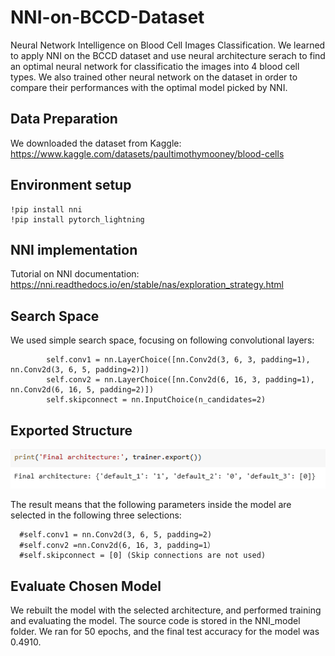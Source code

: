 # NNI-on-BCCD-Dataset
Neural Network Intelligence on Blood Cell Images Classification.
We learned to apply NNI on the BCCD dataset and use neural architecture serach to find an optimal neural network for classificatio the images into 4 blood cell types.
We also trained other neural network on the dataset in order to compare their performances with the optimal model picked by NNI.

## Data Preparation
We downloaded the dataset from Kaggle: https://www.kaggle.com/datasets/paultimothymooney/blood-cells

## Environment setup
```
!pip install nni
!pip install pytorch_lightning
```

## NNI implementation
Tutorial on NNI documentation: https://nni.readthedocs.io/en/stable/nas/exploration_strategy.html

## Search Space
We used simple search space, focusing on following convolutional layers:
```
        self.conv1 = nn.LayerChoice([nn.Conv2d(3, 6, 3, padding=1), nn.Conv2d(3, 6, 5, padding=2)])
        self.conv2 = nn.LayerChoice([nn.Conv2d(6, 16, 3, padding=1), nn.Conv2d(6, 16, 5, padding=2)])
        self.skipconnect = nn.InputChoice(n_candidates=2)
```

## Exported Structure
![exported](https://github.com/SiyaoChen103/NNI-on-BCCD-Dataset/blob/main/exported.png?raw=true)

The result means that the following parameters inside the model are selected in the following three selections:
```
  #self.conv1 = nn.Conv2d(3, 6, 5, padding=2)
  #self.conv2 =nn.Conv2d(6, 16, 3, padding=1）
  #self.skipconnect = [0] (Skip connections are not used)
```
## Evaluate Chosen Model
We rebuilt the model with the selected architecture, and performed training and evaluating the model. The source code is stored in the NNI_model folder. 
We ran for 50 epochs, and the final test accuracy for the model was 0.4910.






